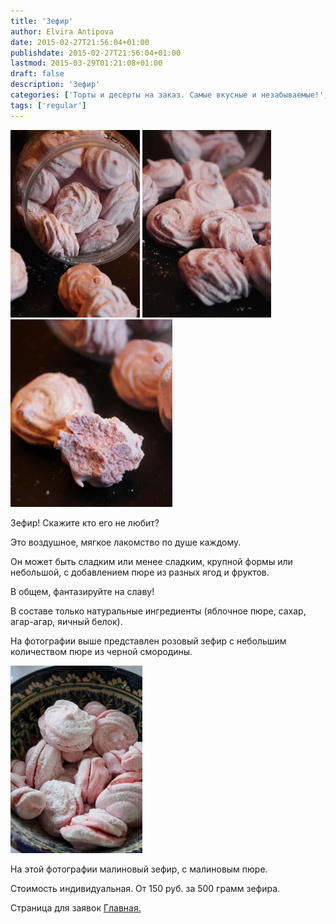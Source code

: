 ```yaml
---
title: 'Зефир'
author: Elvira Antipova
date: 2015-02-27T21:56:04+01:00
publishdate: 2015-02-27T21:56:04+01:00
lastmod: 2015-03-29T01:21:08+01:00
draft: false
description: 'Зефир'
categories: ['Торты и десерты на заказ. Самые вкусные и незабываемые!', 'Basic posts']
tags: ['regular']
---
```



 [![IMG_3367 1](IMG_3367-1-e1425056292707-207x300.jpg)](IMG_3367-1.jpg) [![IMG_3372 2](IMG_3372-2-206x300.jpg)](IMG_3372-2.jpg) [![IMG_3363 1](IMG_3363-1-259x300.jpg)](IMG_3363-1.jpg)
 
Зефир! Скажите кто его не любит?
 
Это воздушное, мягкое лакомство по душе каждому.
 
Он может быть сладким или менее сладким, крупной формы или небольшой, с добавлением пюре из разных ягод и фруктов.
 
В общем, фантазируйте на славу!
 
В составе только натуральные ингредиенты (яблочное пюре, сахар, агар-агар, яичный белок).
 
На фотографии выше представлен розовый зефир с небольшим количеством пюре из черной смородины.
 
[![IMG_3678](IMG_3678-211x300.jpg)](IMG_3678.jpg)
 
На этой фотографии малиновый зефир, с малиновым пюре.
 
Стоимость индивидуальная. От 150 руб. за 500 грамм зефира.
 
Страница для заявок [Главная.](../shop)

